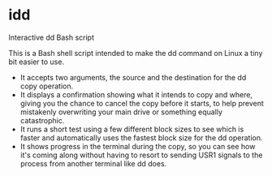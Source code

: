 # idd
Interactive dd Bash script

This is a Bash shell script intended to make the dd command on Linux a tiny bit easier to use.
- It accepts two arguments, the source and the destination for the dd copy operation.
- It displays a confirmation showing what it intends to copy and where, giving you the chance to cancel the copy before it starts, to help prevent mistakenly overwriting your main drive or something equally catastrophic.
- It runs a short test using a few different block sizes to see which is faster and automatically uses the fastest block size for the dd operation.
- It shows progress in the terminal during the copy, so you can see how it's coming along without having to resort to sending USR1 signals to the process from another terminal like dd does.
